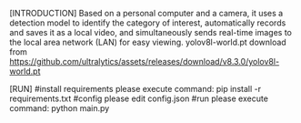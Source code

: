 [INTRODUCTION]
Based on a personal computer and a camera, it uses a detection model to identify the category of interest, automatically records and saves it as a local video, and simultaneously sends real-time images to the local area network (LAN) for easy viewing.
yolov8l-world.pt download from https://github.com/ultralytics/assets/releases/download/v8.3.0/yolov8l-world.pt

[RUN]
#install requirements
	please execute command: pip install -r requirements.txt
#config
	please edit config.json
#run
	please execute command: python main.py